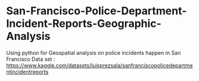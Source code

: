 # San-Francisco-Police-Department-Incident-Reports-Geographic-Analysis
Using python for Geospatial analysis on police incidents happen in San Francisco
Data set : https://www.kaggle.com/datasets/luisprezsala/sanfranciscopolicedepartmentincidentreports
